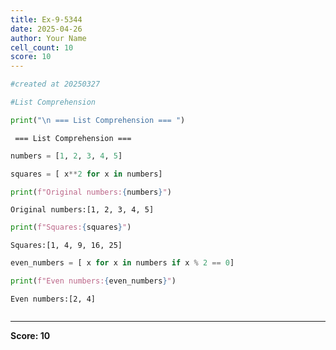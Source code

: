 ```yaml
---
title: Ex-9-5344
date: 2025-04-26
author: Your Name
cell_count: 10
score: 10
---
```


```python
#created at 20250327
```


```python
#List Comprehension
```


```python
print("\n === List Comprehension === ")
```

    
     === List Comprehension === 



```python
numbers = [1, 2, 3, 4, 5]
```


```python
squares = [ x**2 for x in numbers]
```


```python
print(f"Original numbers:{numbers}")
```

    Original numbers:[1, 2, 3, 4, 5]



```python
print(f"Squares:{squares}")
```

    Squares:[1, 4, 9, 16, 25]



```python
even_numbers = [ x for x in numbers if x % 2 == 0]
```


```python
print(f"Even numbers:{even_numbers}")
```

    Even numbers:[2, 4]



```python

```


---
**Score: 10**
